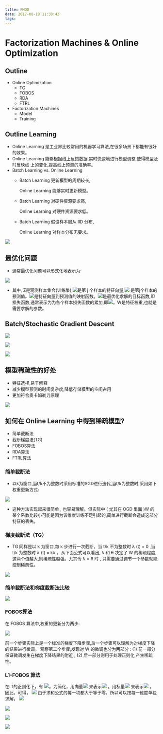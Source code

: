 ```yaml
---
title: FMOO
date: 2017-08-18 11:30:43
tags:
---
```


# Factorization Machines & Online Optimization

## Outline
+ Online Optimization
  - TG
  - FOBOS
  - RDA
  - FTRL
+ Factorization Machines
  - Model
  - Training

## Outline Learning

+ Online Learning 是工业界比较常用的机器学习算法,在很多场景下都能有很好的效果。
+ Online Learning 能够根据线上反馈数据,实时快速地进行模型调整,使得模型及时反映线
上的变化,提高线上预测的准确率。
+ Batch Learning vs. Online Learning
   + Batch Learning 更新模型的周期较长,

     Online Learning 能够实时更新模型。
   + Batch Learning 对硬件资源要求高,

     Online Learning 对硬件资源要求低。
   + Batch Learning 假设样本服从 IID 分布,

     Online Learning 对样本分布无要求。

![](FMOO/1.png)

## 最优化问题
+ 通常最优化问题可以形式化地表示为:

![](FMOO/2.png)
+ 其中, Z是观测样本集合(训练集),![](FMOO/3.png)是第 j 个样本的特征向量,![](FMOO/4.png) 是第j个样本的预测值。![](FMOO/5.png)是特征向量到预测值的映射函数。![](FMOO/6.png)是最优化求解的目标函数,即损失函数,通常表示为为各个样本损失函数的累加,即![](FMOO/7.png)。W是特征权重,也就是需要求解的参数。

## Batch/Stochastic Gradient Descent
![](FMOO/8.png)

![](FMOO/9.png)

![](FMOO/10.png)

## 模型稀疏性的好处
+ 特征选择,易于解释
+ 减少模型预测的时间复杂度,降低存储模型的空间占用
+ 更加符合奥卡姆剃刀原理

![](FMOO/11.png)

## 如何在 Online Learning 中得到稀疏模型?
+ 简单截断法
+ 截断梯度法(TG)
+ FOBOS算法
+ RDA算法
+ FTRL算法

### 简单截断法
+ 以k为窗口,当t/k不为整数时采用标准的SGD进行迭代,当t/k为整数时,采用如下权重更新方式:

![](FMOO/12.png)

+ 这种方法实现起来很简单 , 也容易理解。但实际中 ( 尤其在 OGD 里面 )W 的某个系数比较小可能是因为该维度训练不足引起的,简单进行截断会造成这部分特征的丢失。

### 梯度截断法（TG）
+ TG 同样是以 k 为窗口,每 k 步进行一次截断。当 t/k 不为整数时 λ (t) = 0 ,当 t/k 为整数时 λ (t) = kλ 。从下面公式可以看出, λ 和 θ 决定了 W 的稀疏程度,这两个值越大,则稀疏性越强。尤其令 λ = θ 时 , 只需要通过调节一个参数就能控制稀疏性。

![](FMOO/13.png)

### 简单截断法和梯度截断法比较

![](FMOO/14.png)

### FOBOS算法
在 FOBOS 算法中,权重的更新分为两步:

![](FMOO/15.png)

前一个步骤实际上是一个标准的梯度下降步骤,后一个步骤可以理解为对梯度下降的结果进行微调。
观察第二个步骤,发现对 W 的微调也分为两部分 :
(1) 前一部分保证微调发生在梯度下降结果的附近 ;
(2) 后一部分则用于处理正则化,产生稀疏性。

### L1-FOBOS 算法

在L1的正则化下，有 ![](FMOO/16.png)。为简化，用向量![](FMOO/17.png) 来表示![](FMOO/19.png) 。用标量![](FMOO/18.png) 来表示![](FMOO/20.png) 。因此，可得， 
![](FMOO/21.png)
由于求和公式的每一项都大于等于零，所以可以按每一维度单独求解，
![](FMOO/22.png)

![](FMOO/23.png)

![](FMOO/24.png)
 
![](FMOO/25.png)
